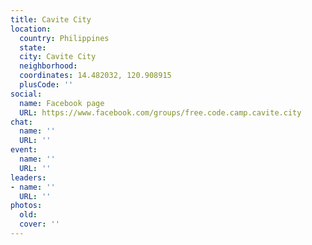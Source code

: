 ```yaml
---
title: Cavite City
location:
  country: Philippines
  state: 
  city: Cavite City
  neighborhood: 
  coordinates: 14.482032, 120.908915
  plusCode: ''
social:
  name: Facebook page
  URL: https://www.facebook.com/groups/free.code.camp.cavite.city
chat:
  name: ''
  URL: ''
event:
  name: ''
  URL: ''
leaders:
- name: ''
  URL: ''
photos:
  old: 
  cover: ''
---
```

